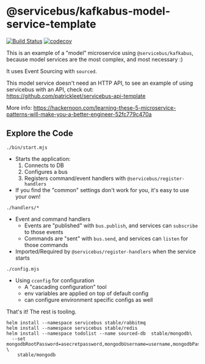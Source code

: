 # @servicebus/kafkabus-model-service-template
[![Build Status](https://travis-ci.org/servicebus/kafkabus-model-service-template.svg?branch=master)](https://travis-ci.org/servicebus/kafkabus-model-service-template)
[![codecov](https://codecov.io/gh/servicebus/kafkabus-model-service-template/branch/master/graph/badge.svg)](https://codecov.io/gh/servicebus/kafkabus-model-service-template)

This is an example of a "model" microservice using `@servicebus/kafkabus`, because model services are the most complex, and most necessary :)

It uses Event Sourcing with `sourced`.

This model service doesn't need an HTTP API, to see an example of using servicebus
with an API, check out: https://github.com/patrickleet/servicebus-api-template

More info:
https://hackernoon.com/learning-these-5-microservice-patterns-will-make-you-a-better-engineer-52fc779c470a

## Explore the Code

`./bin/start.mjs`
* Starts the application:
  1. Connects to DB
  1. Configures a bus
  1. Registers command/event handlers with `@servicebus/register-handlers`
* If you find the "common" settings don't work for you, it's easy to use your own!

`./handlers/*`
* Event and command handlers
  * Events are "published" with `bus.publish`, and services can `subscribe` to those events
  * Commands are "sent" with `bus.send`, and services can `listen` for those commands
* Imported/Required by `@servicebus/register-handlers` when the service starts

`./config.mjs`
* Using `cconfig` for configuration
  * A "cascading configuration" tool
  * env variables are applied on top of default config
  * can configure environment specific configs as well

That's it! The rest is tooling.

```
helm install --namespace servicebus stable/rabbitmq
helm install --namespace servicebus stable/redis
helm install --namespace todolist --name sourced-db  stable/mongodb\
  --set mongodbRootPassword=asecretpassword,mongodbUsername=username,mongodbPassword=apassword,mongodbDatabase=sourced \
    stable/mongodb
```
